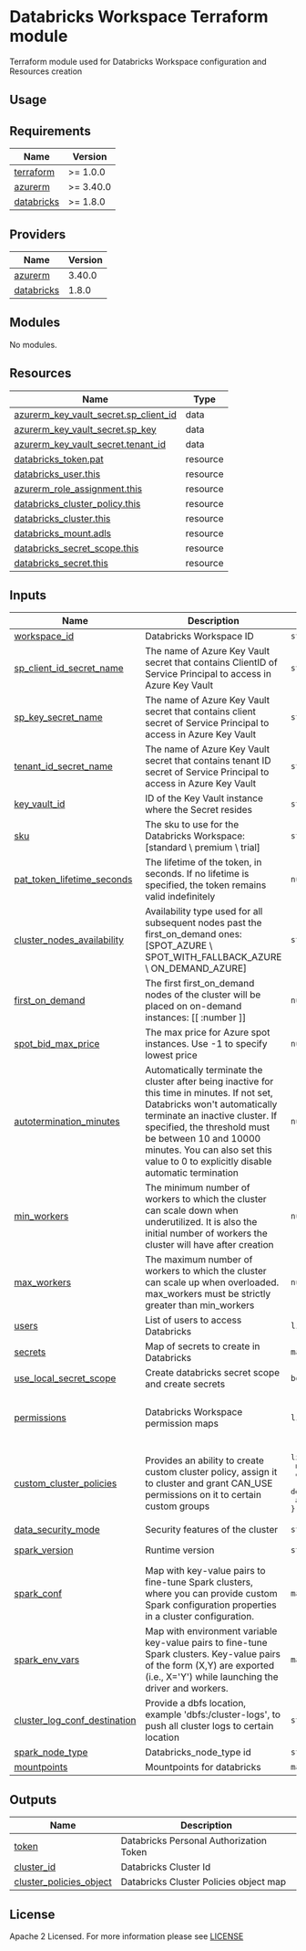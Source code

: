 # Databricks Workspace Terraform module
Terraform module used for Databricks Workspace configuration and Resources creation

## Usage

<!-- BEGIN_TF_DOCS -->
## Requirements

| Name                                                                         | Version   |
| ---------------------------------------------------------------------------- | --------- |
| <a name="requirement_terraform"></a> [terraform](#requirement\_terraform)    | >= 1.0.0  |
| <a name="requirement_azurerm"></a> [azurerm](#requirement\_azurerm)          | >= 3.40.0 |
| <a name="requirement_databricks"></a> [databricks](#requirement\_databricks) | >= 1.8.0  |

## Providers

| Name                                                                   | Version |
| ---------------------------------------------------------------------- | ------- |
| <a name="provider_azurerm"></a> [azurerm](#provider\_azurerm)          | 3.40.0  |
| <a name="provider_databricks"></a> [databricks](#provider\_databricks) | 1.8.0   |

## Modules

No modules.

## Resources

| Name                                                                                                                                      | Type     |
| ----------------------------------------------------------------------------------------------------------------------------------------- | -------- |
| [azurerm_key_vault_secret.sp_client_id](https://registry.terraform.io/providers/hashicorp/azurerm/latest/docs/resources/key_vault_secret) | data     |
| [azurerm_key_vault_secret.sp_key](https://registry.terraform.io/providers/hashicorp/azurerm/latest/docs/resources/key_vault_secret)       | data     |
| [azurerm_key_vault_secret.tenant_id](https://registry.terraform.io/providers/hashicorp/azurerm/latest/docs/resources/key_vault_secret)    | data     |
| [databricks_token.pat](https://registry.terraform.io/providers/databricks/databricks/latest/docs/resources/token)                         | resource |
| [databricks_user.this](https://registry.terraform.io/providers/databricks/databricks/latest/docs/resources/user)                          | resource |
| [azurerm_role_assignment.this](https://registry.terraform.io/providers/hashicorp/azurerm/latest/docs/resources/role_assignment)           | resource |
| [databricks_cluster_policy.this](https://registry.terraform.io/providers/databricks/databricks/latest/docs/resources/cluster_policy)      | resource |
| [databricks_cluster.this](https://registry.terraform.io/providers/databricks/databricks/latest/docs/resources/cluster)                    | resource |
| [databricks_mount.adls](https://registry.terraform.io/providers/databricks/databricks/latest/docs/resources/mount)                        | resource |
| [databricks_secret_scope.this](https://registry.terraform.io/providers/databricks/databricks/latest/docs/resources/secret_scope)          | resource |
| [databricks_secret.this](https://registry.terraform.io/providers/databricks/databricks/latest/docs/resources/secret)                      | resource |

## Inputs

| Name                                                                                                                          | Description                                                                                                                                                                                                                                                                                                 | Type                | Default                                                                                                          | Required |
|-------------------------------------------------------------------------------------------------------------------------------|-------------------------------------------------------------------------------------------------------------------------------------------------------------------------------------------------------------------------------------------------------------------------------------------------------------|---------------------|------------------------------------------------------------------------------------------------------------------|:--------:|
| <a name="input_workspace_id"></a> [workspace\_id](#input\_workspace\_id) | Databricks Workspace ID | `string` | n/a                                                                                                              | yes |
| <a name="input_sp_client_id_secret_name"></a> [sp\_client\_id\_secret\_name](#input\_sp\_client\_id\_secret\_name) | The name of Azure Key Vault secret that contains ClientID of Service Principal to access in Azure Key Vault | `string`| n/a                                                                                                              | yes |
| <a name="input_sp_key_secret_name"></a> [sp\_key\_secret\_name](#input\_sp\_key\_secret\_name)| The name of Azure Key Vault secret that contains client secret of Service Principal to access in Azure Key Vault | `string` | n/a                                                                                                              | yes |
| <a name="input_tenant_id_secret_name"></a> [tenant\_id\_secret\_name](#input\_tenant\_id\_secret\_name)| The name of Azure Key Vault secret that contains tenant ID secret of Service Principal to access in Azure Key Vault | `string` | n/a                                                                                                              | yes |
| <a name="input_key_vault_id"></a> [key\_vault\_id](#input\_key\_vault\_id) | ID of the Key Vault instance where the Secret resides | `string` | n/a                                                                                                              | yes |
| <a name="input_sku"></a> [sku](#input\_sku) | The sku to use for the Databricks Workspace: [standard \ premium \ trial] | `string` | "standard"                                                                                                       |    no    |
| <a name="input_pat_token_lifetime_seconds"></a> [pat\_token\_lifetime\_seconds](#input\_pat\_token\_lifetime\_seconds) | The lifetime of the token, in seconds. If no lifetime is specified, the token remains valid indefinitely | `number` | 315569520                                                                                                        | no |
| <a name="input_cluster_nodes_availability"></a> [cluster\_nodes\_availability](#input\_cluster\_nodes\_availability) | Availability type used for all subsequent nodes past the first_on_demand ones: [SPOT_AZURE \  SPOT_WITH_FALLBACK_AZURE \  ON_DEMAND_AZURE] | `string` | null                                                                                                             | no |
| <a name="input_first_on_demand"></a> [first\_on\_demand](#input\_first\_on\_demand)| The first first_on_demand nodes of the cluster will be placed on on-demand instances: [[ \:number ]] | `number` | 0                                                                                                                | no |
| <a name="input_spot_bid_max_price"></a> [spot\_bid\_max\_price](#input\_spot\_bid\_max\_price) | The max price for Azure spot instances. Use -1 to specify lowest price | `number` | -1                                                                                                               | no |
| <a name="input_autotermination_minutes"></a> [autotermination\_minutes](#input\_autotermination\_minutes) | Automatically terminate the cluster after being inactive for this time in minutes. If not set, Databricks won't automatically terminate an inactive cluster. If specified, the threshold must be between 10 and 10000 minutes. You can also set this value to 0 to explicitly disable automatic termination | `number`| 15                                                                                                               | no |
| <a name="input_min_workers"></a> [min\_workers](#input\_min\_workers)| The minimum number of workers to which the cluster can scale down when underutilized. It is also the initial number of workers the cluster will have after creation | `number` | 1                                                                                                                | no |
| <a name="input_max_workers"></a> [max\_workers](#input\_max\_workers) | The maximum number of workers to which the cluster can scale up when overloaded. max_workers must be strictly greater than min_workers  | `number` | 2                                                                                                                | no |
| <a name="input_users"></a> [users](#input\_users)| List of users to access Databricks | `list(string)` | []                                                                                                               | no |
| <a name="input_secrets"></a> [secrets](#input\_secrets) | Map of secrets to create in Databricks | `map(any)`| {}                                                                                                               | no |
| <a name="input_use_local_secret_scope"></a> [use\_local\_secret\_scope](#input\_use\_local\_secret\_scope) | Create databricks secret scope and create secrets | `bool` | false                                                                                                            | no |
| <a name="input_permissions"></a> [permissions](#input\_permissions)| Databricks Workspace permission maps | `list(map(string))` | <pre> [{   <br>   object_id = null   <br>   role      = null <br> }] </pre>                                      | no |
| <a name="input_custom_cluster_policies"></a> [custom\_cluster\_policies](#input\_custom\_cluster\_policies)  | Provides an ability to create custom cluster policy, assign it to cluster and grant CAN_USE permissions on it to certain custom groups | <pre>list(object({<br>  name       = string<br>  can_use    = list(string)<br>  definition = any<br>  assigned   = bool<br>}))</pre>  | <pre>[{<br>  name       = null<br>  can_use    = null<br>  definition = null<br>  assigned   = false<br>}]</pre> | no |
| <a name="input_data_security_mode"></a> [data\_security\_mode](#input\_data\_security\_mode) | Security features of the cluster  | `string` | "NONE"                                                                                                           | no |
| <a name="input_spark_version"></a> [spark\_version](#input\_spark\_version)  | Runtime version | `string` | "11.3.x-scala2.12"                                                                                               | no |
| <a name="input_spark_conf"></a> [spark\_conf](#input\_spark\_conf)| Map with key-value pairs to fine-tune Spark clusters, where you can provide custom Spark configuration properties in a cluster configuration. | `map(any)`  | {}                                                                                                               | no |
| <a name="input_spark_env_vars"></a> [spark_env_vars](#input\_spark_env_vars)| Map with environment variable key-value pairs to fine-tune Spark clusters. Key-value pairs of the form (X,Y) are exported (i.e., X='Y') while launching the driver and workers.| `map(any)`| {}                                                                                                               | no |
| <a name="input_cluster_log_conf_destination"></a> [cluster\_log\_conf\_destination](#input\_cluster\_log\_conf\_destination)  | Provide a dbfs location, example 'dbfs:/cluster-logs', to push all cluster logs to certain location | `string` | ""                                                                                                               | no |
| <a name="input_node_type"></a> [spark\_node\_type](#input\_node\_type)| Databricks_node_type id | `string` | "Standard_D3_v2"                                                                                                 | no |
| <a name="input_mountpoints"></a> [mountpoints](#input\_mountpoints) | Mountpoints for databricks | `map(any)`| null                                                                                                             | no |


## Outputs

| Name                                                                 | Description                             |
| -------------------------------------------------------------------- | --------------------------------------- |
| <a name="output_token"></a> [token](#output\_token)                  | Databricks Personal Authorization Token |
| <a name="output_cluster_id"></a> [cluster\_id](#output\_cluster\_id) | Databricks Cluster Id                   |
| <a name="output_cluster_policies_object"></a> [cluster\_policies\_object](#output\_cluster\_policies\_object) | Databricks Cluster Policies object map |
<!-- END_TF_DOCS -->

## License

Apache 2 Licensed. For more information please see [LICENSE](https://github.com/data-platform-hq/terraform-databricks-databricks-runtime/blob/main/LICENSE)

